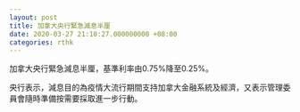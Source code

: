 ```yaml
---
layout: post
title: 加拿大央行緊急減息半厘
date: 2020-03-27 21:10:27.000000000 +08:00
categories: rthk
---
```


加拿大央行緊急減息半厘，基準利率由0.75%降至0.25%。

央行表示，減息目的為疫情大流行期間支持加拿大金融系統及經濟，又表示管理委員會隨時準備按需要採取進一步行動。
